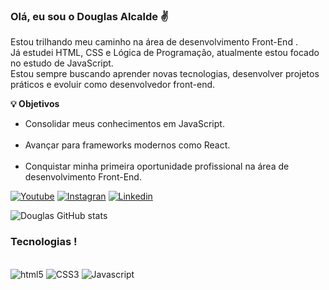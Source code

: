 ### Olá, eu sou o Douglas Alcalde ✌️
Estou trilhando meu caminho na área de desenvolvimento Front-End . <br/>
Já estudei HTML, CSS e Lógica de Programação, atualmente estou focado no estudo de JavaScript. <br/>
Estou sempre buscando aprender novas tecnologias, desenvolver projetos práticos e evoluir como desenvolvedor front-end.<br/>

<b>💡 Objetivos<br/> </b>
<ul>
<li>Consolidar meus conhecimentos em JavaScript.</li>  <br/>
<li>Avançar para frameworks modernos como React.</li> <br/>
<li>Conquistar minha primeira oportunidade profissional na área de desenvolvimento Front-End.</li> 
</ul>

[![Youtube](https://img.shields.io/badge/YouTube-FF0000?style=for-the-badge&logo=youtube&logoColor=white)](https://www.youtube.com/channel/UC6E5H8XIae0l1FFlcSyaBGg)
[![Instagran](https://img.shields.io/badge/Instagram-E4405F?style=for-the-badge&logo=instagram&logoColor=white)](https://www.instagram.com/douglasalcalde/)
[![Linkedin](https://img.shields.io/badge/LinkedIn-0077B5?style=for-the-badge&logo=linkedin&logoColor=white)](https://www.linkedin.com/in/douglas-alcalde-66a893259/)

![Douglas GitHub stats](https://github-readme-stats.vercel.app/api?username=DouglasAlcalde9&show_icons=true&theme=radical)

### Tecnologias !

<div style="display: inline_block"><br/> 
<img aling="center" alt="html5" src="https://img.shields.io/badge/HTML5-E34F26?style=for-the-badge&logo=html5&logoColor=white"/>
<img aling="center" alt="CSS3" src="https://img.shields.io/badge/CSS3-1572B6?style=for-the-badge&logo=css3&logoColor=white"/>
<img aling="center" alt="Javascript" src="https://img.shields.io/badge/JavaScript-F7DF1E?style=for-the-badge&logo=javascript&logoColor=black"/>
</div>



 
